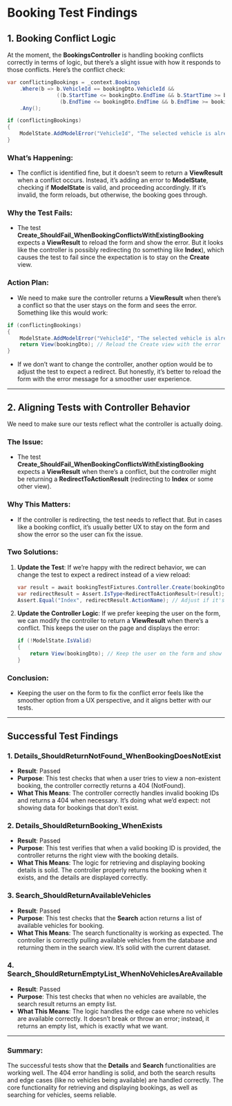 # Booking Test Findings

## 1. **Booking Conflict Logic**

At the moment, the **BookingsController** is handling booking conflicts correctly in terms of logic, but there’s a slight issue with how it responds to those conflicts. Here’s the conflict check:

```csharp
var conflictingBookings = _context.Bookings
    .Where(b => b.VehicleId == bookingDto.VehicleId &&
                ((b.StartTime <= bookingDto.EndTime && b.StartTime >= bookingDto.StartTime) ||
                 (b.EndTime <= bookingDto.EndTime && b.EndTime >= bookingDto.StartTime)))
    .Any();

if (conflictingBookings)
{
    ModelState.AddModelError("VehicleId", "The selected vehicle is already booked during this time range.");
}
```

### What’s Happening:
- The conflict is identified fine, but it doesn’t seem to return a **ViewResult** when a conflict occurs. Instead, it’s adding an error to **ModelState**, checking if **ModelState** is valid, and proceeding accordingly. If it’s invalid, the form reloads, but otherwise, the booking goes through.

### Why the Test Fails:
- The test **Create_ShouldFail_WhenBookingConflictsWithExistingBooking** expects a **ViewResult** to reload the form and show the error. But it looks like the controller is possibly redirecting (to something like **Index**), which causes the test to fail since the expectation is to stay on the **Create** view.

### Action Plan:
- We need to make sure the controller returns a **ViewResult** when there’s a conflict so that the user stays on the form and sees the error. Something like this would work:

```csharp
if (conflictingBookings)
{
    ModelState.AddModelError("VehicleId", "The selected vehicle is already booked during this time range.");
    return View(bookingDto); // Reload the Create view with the error
}
```

- If we don’t want to change the controller, another option would be to adjust the test to expect a redirect. But honestly, it’s better to reload the form with the error message for a smoother user experience.

---

## 2. **Aligning Tests with Controller Behavior**

We need to make sure our tests reflect what the controller is actually doing.

### The Issue:
- The test **Create_ShouldFail_WhenBookingConflictsWithExistingBooking** expects a **ViewResult** when there’s a conflict, but the controller might be returning a **RedirectToActionResult** (redirecting to **Index** or some other view).

### Why This Matters:
- If the controller is redirecting, the test needs to reflect that. But in cases like a booking conflict, it’s usually better UX to stay on the form and show the error so the user can fix the issue.

### Two Solutions:
1. **Update the Test**: If we’re happy with the redirect behavior, we can change the test to expect a redirect instead of a view reload:

    ```csharp
    var result = await bookingTestFixtures.Controller.Create(bookingDto);
    var redirectResult = Assert.IsType<RedirectToActionResult>(result);
    Assert.Equal("Index", redirectResult.ActionName); // Adjust if it's redirecting elsewhere
    ```

2. **Update the Controller Logic**: If we prefer keeping the user on the form, we can modify the controller to return a **ViewResult** when there’s a conflict. This keeps the user on the page and displays the error:

    ```csharp
    if (!ModelState.IsValid)
    {
        return View(bookingDto); // Keep the user on the form and show validation errors
    }
    ```

### Conclusion:
- Keeping the user on the form to fix the conflict error feels like the smoother option from a UX perspective, and it aligns better with our tests.

---

## Successful Test Findings

### 1. **Details_ShouldReturnNotFound_WhenBookingDoesNotExist**
- **Result**: Passed  
- **Purpose**: This test checks that when a user tries to view a non-existent booking, the controller correctly returns a 404 (NotFound).
- **What This Means**: The controller correctly handles invalid booking IDs and returns a 404 when necessary. It’s doing what we’d expect: not showing data for bookings that don’t exist.

### 2. **Details_ShouldReturnBooking_WhenExists**
- **Result**: Passed  
- **Purpose**: This test verifies that when a valid booking ID is provided, the controller returns the right view with the booking details.
- **What This Means**: The logic for retrieving and displaying booking details is solid. The controller properly returns the booking when it exists, and the details are displayed correctly.

### 3. **Search_ShouldReturnAvailableVehicles**
- **Result**: Passed  
- **Purpose**: This test checks that the **Search** action returns a list of available vehicles for booking.
- **What This Means**: The search functionality is working as expected. The controller is correctly pulling available vehicles from the database and returning them in the search view. It’s solid with the current dataset.

### 4. **Search_ShouldReturnEmptyList_WhenNoVehiclesAreAvailable**
- **Result**: Passed  
- **Purpose**: This test checks that when no vehicles are available, the search result returns an empty list.
- **What This Means**: The logic handles the edge case where no vehicles are available correctly. It doesn’t break or throw an error; instead, it returns an empty list, which is exactly what we want.

---

### Summary:
The successful tests show that the **Details** and **Search** functionalities are working well. The 404 error handling is solid, and both the search results and edge cases (like no vehicles being available) are handled correctly. The core functionality for retrieving and displaying bookings, as well as searching for vehicles, seems reliable.
